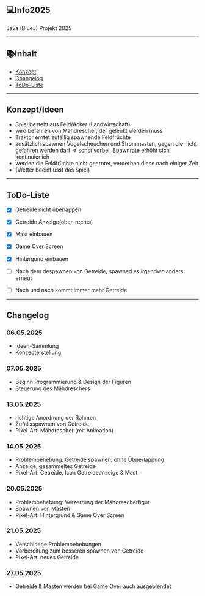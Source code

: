 ## 💻Info2025
Java (BlueJ) Projekt 2025

---

## 📚Inhalt
- [Konzept](#konzept)
- [Changelog](#changelog)
- [ToDo-Liste](#todo-liste)

---

## Konzept/Ideen

- Spiel besteht aus Feld/Acker (Landwirtschaft)
- wird befahren von Mähdrescher, der gelenkt werden muss
- Traktor erntet zufällig spawnende Feldfrüchte
- zusätzlich spawnen Vogelscheuchen und Strommasten, gegen die nicht gefahren werden darf => sonst vorbei, Spawnrate erhöht sich kontinuierlich
- werden die Feldfrüchte nicht geerntet, verderben diese nach einiger Zeit
- (Wetter beeinflusst das Spiel)

---

## ToDo-Liste

- [x] Getreide nicht überlappen   
- [x] Getreide Anzeige(oben rechts)
- [x] Mast einbauen
- [x] Game Over Screen
- [x] Hintergund einbauen
- [ ] Nach dem despawnen von Getreide, spawned es irgendwo anders erneut
- [ ] Nach und nach kommt immer mehr Getreide


---
## Changelog

### 06.05.2025
- Ideen-Sammlung
- Konzepterstellung

### 07.05.2025
- Beginn Programmierung & Design der Figuren
- Steuerung des Mähdreschers

### 13.05.2025
- richtige Anordnung der Rahmen
- Zufallsspawnen von Getreide
- Pixel-Art: Mähdrescher (mit Animation)

### 14.05.2025
- Problembehebung: Getreide spawnen, ohne Übnerlappung
- Anzeige, gesammeltes Getreide
- Pixel-Art: Getreide, Icon Getreideanzeige & Mast

### 20.05.2025
- Problembehebung: Verzerrung der Mähdrescherfigur
- Spawnen von Masten
- Pixel-Art: Hintergrund & Game Over Screen

### 21.05.2025
- Verschidene Problembehebungen
- Vorbereitung zum besseren spawnen von Getreide
- Pixel-Art: neues Getreide

### 27.05.2025
- Getreide & Masten werden bei Game Over auch ausgeblendet

